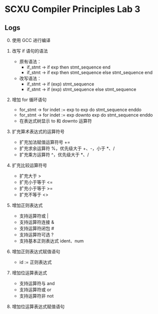 # SCXU Compiler Principles Lab 3

## Logs

0. 使用 GCC 进行编译

1. 改写 if 语句的语法
   - 原有语法：
     - if_stmt -> if exp then stmt_sequence end
     - if_stmt -> if exp then stmt_sequence else stmt_sequence end
   - 改写语法：
     - if_stmt -> if (exp) stmt_sequence
     - if_stmt -> if (exp) stmt_sequence else stmt_sequence
2. 增加 for 循环语句
   - for_stmt -> for indet := exp to exp do stmt_sequence enddo
   - for_stmt -> for indet := exp downto exp do stmt_sequence enddo
   - 在表达式树显示 to 和 downto 运算符
3. 扩充算术表达式的运算符号
   - 扩充加法赋值运算符号 +=
   - 扩充求余运算符 %，优先级大于 +、-，小于 *、/
   - 扩充乘方运算符 ^，优先级大于 *、/
4. 扩充比较运算符号
   - 扩充大于 >
   - 扩充小于等于 <=
   - 扩充小于等于 >=
   - 扩充不等于 <>
5. 增加正则表达式
   - 支持运算符或 |
   - 支持运算符连接 &
   - 支持运算符闭包 #
   - 支持运算符可选 ?
   - 支持基本正则表达式 ident、num
6. 增加正则表达式赋值语句
   - id := 正则表达式
7. 增加位运算表达式
   - 支持运算符与 and
   - 支持运算符或 or
   - 支持运算符非 not
8. 增加位运算表达式赋值语句
